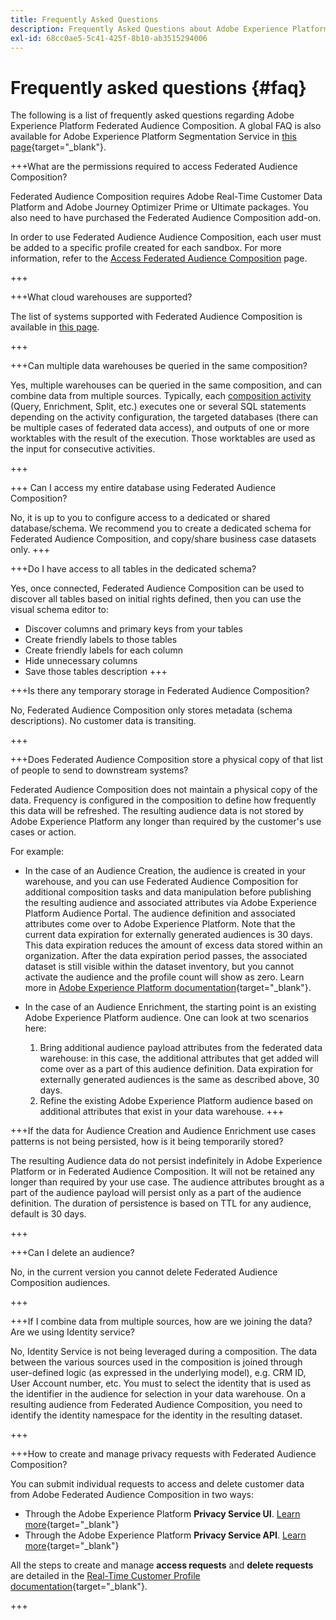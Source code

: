 ```yaml
---
title: Frequently Asked Questions
description: Frequently Asked Questions about Adobe Experience Platform Federated Audience Composition
exl-id: 68cc0ae5-5c41-425f-8b10-ab3515294006
---
```

# Frequently asked questions {#faq}

The following is a list of frequently asked questions regarding Adobe Experience Platform Federated Audience Composition. A global FAQ is also available for Adobe Experience Platform Segmentation Service in [this page](https://experienceleague.adobe.com/en/docs/experience-platform/segmentation/faq){target="_blank"}.


+++What are the permissions required to access Federated Audience Composition?

Federated Audience Composition requires Adobe Real-Time Customer Data Platform and Adobe Journey Optimizer Prime or Ultimate packages. You also need to have purchased the Federated Audience Composition add-on.

In order to use Federated Audience Audience Composition, each user must be added to a specific profile created for each sandbox. For more information, refer to the [Access Federated Audience Composition](access-prerequisites.md) page.

+++

+++What cloud warehouses are supported?

The list of systems supported with Federated Audience Composition is available in [this page](../start/access-prerequisites.md#supported-systems).

+++


+++Can multiple data warehouses be queried in the same composition?

Yes, multiple warehouses can be queried in the same composition, and can combine data from multiple sources.  Typically, each [composition activity](../compositions/orchestrate-activities.md) (Query, Enrichment, Split, etc.) executes one or several SQL statements depending on the activity configuration, the targeted databases (there can be multiple cases of federated data access), and outputs of one or more worktables with the result of the execution. Those worktables are used as the input for consecutive activities.

+++

+++ Can I access my entire database using Federated Audience Composition?

No, it is up to you to configure access to a dedicated or shared database/schema. We recommend you to create a dedicated schema for Federated Audience Composition, and copy/share business case datasets only. 
+++

+++Do I have access to all tables in the dedicated schema?

Yes, once connected, Federated Audience Composition can be used to discover all tables based on initial rights defined, then you can use the visual schema editor to:

* Discover columns and primary keys from your tables
* Create friendly labels to those tables
* Create friendly labels for each column
* Hide unnecessary columns
* Save those tables description
+++

+++Is there any temporary storage in Federated Audience Composition?

No, Federated Audience Composition only stores metadata (schema descriptions). No customer data is transiting. <!--The Audience export flow is done directly from Adobe Experience Platform Audience Portal (via [Destination](../connections/destinations.md)) to the customer database. The creation and update flow is done directly from your data warehouse database to Adobe Experience Platform Audience Portal.-->

+++

+++Does Federated Audience Composition store a physical copy of that list of people to send to downstream systems?

Federated Audience Composition does not maintain a physical copy of the data. Frequency is configured in the composition to define how frequently this data will be refreshed. The resulting audience data is not stored by Adobe Experience Platform any longer than required by the customer's use cases or action.

For example:

* In the case of an Audience Creation, the audience is created in your warehouse, and you can use Federated Audience Composition for additional composition tasks and data manipulation before publishing the resulting audience and associated attributes via Adobe Experience Platform Audience Portal. The audience definition and associated attributes come over to Adobe Experience Platform.
    Note that the current data expiration for externally generated audiences is 30 days. This data expiration reduces the amount of excess data stored within an organization. After the data expiration period passes, the associated dataset is still visible within the dataset inventory, but you cannot activate the audience and the profile count will show as zero. Learn more in [Adobe Experience Platform documentation](https://experienceleague.adobe.com/en/docs/experience-platform/segmentation/faq#how-long-do-externally-generated-audiences-last-for){target="_blank"}.

* In the case of an Audience Enrichment, the starting point is an existing Adobe Experience Platform audience. One can look at two scenarios here:
    1. Bring additional audience payload attributes from the federated data warehouse: in this case, the additional attributes that get added will come over as a part of this audience definition. Data expiration for externally generated audiences is the same as described above, 30 days.
    1. Refine the existing Adobe Experience Platform audience based on additional attributes that exist in your data warehouse. <!--For example, you have an audience of customers who have shown interest in a particular product on the website for the last two months. You now want to take this audience and further segment it using Federated Audience Composition to only include customers who have a high credit score. The credit score is deemed sensitive and individual credit score data points are not copied over from the data warehouse.-->
+++

+++If the data for Audience Creation and Audience Enrichment use cases patterns is not being persisted, how is it being temporarily stored?

The resulting Audience data do not persist indefinitely in Adobe Experience Platform or in Federated Audience Composition. It will not be retained any longer than required by your use case. The audience attributes brought as a part of the audience payload will persist only as a part of the audience definition. The duration of persistence is based on TTL for any audience, default is 30 days.

+++

+++Can I delete an audience?

No, in the current version you cannot delete Federated Audience Composition audiences.

+++

+++If I combine data from multiple sources, how are we joining the data? Are we using Identity service?

No, Identity Service is not being leveraged during a composition. The data between the various sources used in the composition is joined through user-defined logic (as expressed in the underlying model), e.g. CRM ID, User Account number, etc. You must to select the identity that is used as the identifier in the audience for selection in your data warehouse. On a resulting audience from Federated Audience Composition, you need to identify the identity namespace for the identity in the resulting dataset.

+++

+++How to create and manage privacy requests with Federated Audience Composition?

You can submit individual requests to access and delete customer data from Adobe Federated Audience Composition in two ways:

* Through the Adobe Experience Platform **Privacy Service UI**. [Learn more](https://experienceleague.adobe.com/docs/experience-platform/privacy/ui/user-guide.html){target="_blank"}
* Through the Adobe Experience Platform **Privacy Service API**. [Learn more](https://experienceleague.adobe.com/en/docs/experience-platform/privacy/api/overview){target="_blank"}

All the steps to create and manage **access requests** and **delete requests** are detailed in the [Real-Time Customer Profile documentation](https://experienceleague.adobe.com/en/docs/experience-platform/profile/privacy){target="_blank"}.

+++

<!--
+++How are customer consent preferences honored for externally generated audiences that are imported into Federated Audience Composition?

As customer data is captured from multiple channels, identity stitching and merge policies allow this data to be consolidated in a single Real-Time Customer Profile. Information on the customers' consent preferences are stored and evaluated at the profile level.

Downstream Real-Time CDP and Journey Optimizer destinations check each profile for consent preferences prior to activation. Each profile's consent information is compared against consent requirements for a particular destination. If the profile does not satisfy the requirements, that profile is not sent to a destination.

When an external audience is ingested into Federated Audience Composition, it is reconciliated with existing profiles using a primary ID such as email or ECID. As a result, the existing consent policies will remain in force throughout activation.

>[!NOTE]
>
>Since the payload variables are not stored in the profile but in the data lake, you should not include consent information in externally generated audiences. Instead, use other Adobe Experience Platform ingestion channels where profile data is imported.

+++
-->
